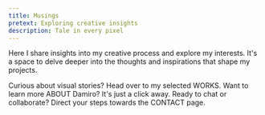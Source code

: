 ```yaml
---
title: Musings
pretext: Exploring creative insights
description: Tale in every pixel
---
```


Here I share insights into my creative process and explore my interests. It's a space to delve deeper into the thoughts and inspirations that shape my projects.

Curious about visual stories? Head over to my selected <MdxButton href='/works'>WORKS</MdxButton>. Want to learn more <MdxButton href='/about'>ABOUT</MdxButton> Damiro? It's just a click away. Ready to chat or collaborate? Direct your steps towards the <MdxButton href='/contact'>CONTACT</MdxButton> page.
